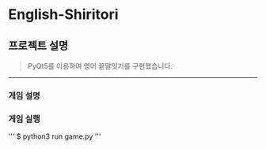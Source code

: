 # English-Shiritori


## 프로젝트 설명
> PyQt5를 이용하여 영어 끝말잇기를 구현했습니다.
-------------

### 게임 설명



### 게임 실행
'''
$ python3 run game.py
'''


